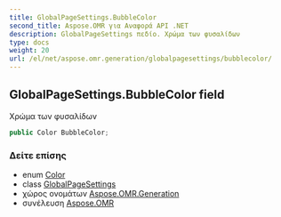 ```yaml
---
title: GlobalPageSettings.BubbleColor
second_title: Aspose.OMR για Αναφορά API .NET
description: GlobalPageSettings πεδίο. Χρώμα των φυσαλίδων
type: docs
weight: 20
url: /el/net/aspose.omr.generation/globalpagesettings/bubblecolor/
---
```

## GlobalPageSettings.BubbleColor field

Χρώμα των φυσαλίδων

```csharp
public Color BubbleColor;
```

### Δείτε επίσης

* enum [Color](../../color/)
* class [GlobalPageSettings](../)
* χώρος ονομάτων [Aspose.OMR.Generation](../../globalpagesettings/)
* συνέλευση [Aspose.OMR](../../../)


